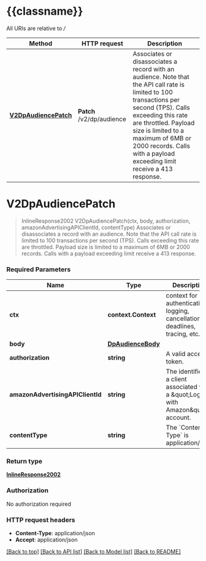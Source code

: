 # {{classname}}

All URIs are relative to */*

Method | HTTP request | Description
------------- | ------------- | -------------
[**V2DpAudiencePatch**](AddOrRemoveRecordsApi.md#V2DpAudiencePatch) | **Patch** /v2/dp/audience | Associates or disassociates a record with an audience. Note that the API call rate is limited to 100 transactions per second (TPS). Calls exceeding this rate are throttled. Payload size is limited to a maximum of 6MB or 2000 records. Calls with a payload exceeding limit receive a 413 response.

# **V2DpAudiencePatch**
> InlineResponse2002 V2DpAudiencePatch(ctx, body, authorization, amazonAdvertisingAPIClientId, contentType)
Associates or disassociates a record with an audience. Note that the API call rate is limited to 100 transactions per second (TPS). Calls exceeding this rate are throttled. Payload size is limited to a maximum of 6MB or 2000 records. Calls with a payload exceeding limit receive a 413 response.

### Required Parameters

Name | Type | Description  | Notes
------------- | ------------- | ------------- | -------------
 **ctx** | **context.Context** | context for authentication, logging, cancellation, deadlines, tracing, etc.
  **body** | [**DpAudienceBody**](DpAudienceBody.md)|  | 
  **authorization** | **string**| A valid access token. | 
  **amazonAdvertisingAPIClientId** | **string**| The identifier of a client associated with a \&quot;Login with Amazon\&quot; account. | 
  **contentType** | **string**| The &#x60;Content-Type&#x60; is application/json. | 

### Return type

[**InlineResponse2002**](inline_response_200_2.md)

### Authorization

No authorization required

### HTTP request headers

 - **Content-Type**: application/json
 - **Accept**: application/json

[[Back to top]](#) [[Back to API list]](../README.md#documentation-for-api-endpoints) [[Back to Model list]](../README.md#documentation-for-models) [[Back to README]](../README.md)

